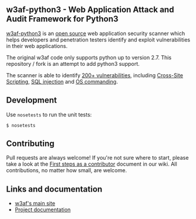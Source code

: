 ## w3af-python3 - Web Application Attack and Audit Framework for Python3

[w3af-python3](http://w3af.org/) is an [open source](https://www.gnu.org/licenses/gpl-2.0.txt)
web application security scanner which helps developers and penetration testers
identify and exploit vulnerabilities in their web applications.

The original w3af code only supports python up to version 2.7. This repository / fork is an
attempt to add python3 support.

The scanner is able to identify [200+ vulnerabilities](https://github.com/andresriancho/w3af/blob/master/w3af/core/data/constants/vulns.py),
including [Cross-Site Scripting](https://github.com/andresriancho/w3af/blob/master/w3af/plugins/audit/xss.py),
[SQL injection](https://github.com/andresriancho/w3af/blob/master/w3af/plugins/audit/sqli.py) and
[OS commanding](https://github.com/andresriancho/w3af/blob/master/w3af/plugins/audit/os_commanding.py).

## Development

Use `nosetests` to run the unit tests:

```
$ nosetests
```

## Contributing

Pull requests are always welcome! If you're not sure where to start, please take
a look at the [First steps as a contributor](https://github.com/andresriancho/w3af/wiki/First-steps-as-a-contributor)
document in our wiki. All contributions, no matter how small, are welcome.

## Links and documentation
 * [w3af's main site](http://w3af.org/)
 * [Project documentation](http://docs.w3af.org/en/latest/)
